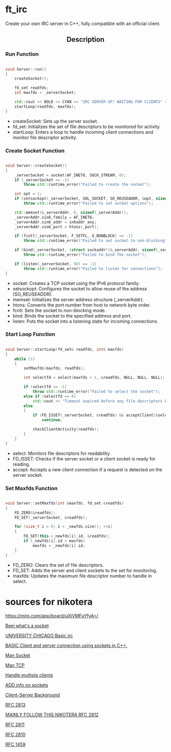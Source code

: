 # ft_irc

Create your own IRC server in C++, fully compatible with an official client.


<h2 align="center"> Description </h2>


<h3>Run Function</h3>

```cpp

void Server::run()
{
	createSocket();

	fd_set readfds;
	int maxfds = _serverSocket;

	std::cout << BOLD << CYAN << "IRC SERVER UP! WAITING FOR CLIENTS" << RESET << std::endl;
	startLoop(readfds, maxfds);
}

```

- createSocket: Sets up the server socket.
- fd_set: Initializes the set of file descriptors to be monitored for activity.
- startLoop: Enters a loop to handle incoming client connections and monitor file descriptor activity.

<h3>Create Socket Function</h3>

```cpp

void Server::createSocket()
{
	_serverSocket = socket(AF_INET6, SOCK_STREAM, 0);
	if (_serverSocket == -1)
		throw std::runtime_error("Failed to create the socket");

	int opt = 1;
	if (setsockopt(_serverSocket, SOL_SOCKET, SO_REUSEADDR, &opt, sizeof(opt)) == -1)
		throw std::runtime_error("Failed to set socket options");

	std::memset(&_serverAddr, 0, sizeof(_serverAddr));
	_serverAddr.sin6_family = AF_INET6;
	_serverAddr.sin6_addr = in6addr_any;
	_serverAddr.sin6_port = htons(_port);

	if (fcntl(_serverSocket, F_SETFL, O_NONBLOCK) == -1)
		throw std::runtime_error("Failed to set socket to non-blocking");

	if (bind(_serverSocket, (struct sockaddr*)&_serverAddr, sizeof(_serverAddr)) == -1)
		throw std::runtime_error("Failed to bind the socket");

	if (listen(_serverSocket, 50) == -1)
		throw std::runtime_error("Failed to listen for connections");
}

```

- socket: Creates a TCP socket using the IPv6 protocol family.
- setsockopt: Configures the socket to allow reuse of the address (SO_REUSEADDR).
- memset: Initializes the server address structure (_serverAddr).
- htons: Converts the port number from host to network byte order.
- fcntl: Sets the socket to non-blocking mode.
- bind: Binds the socket to the specified address and port.
- listen: Puts the socket into a listening state for incoming connections.


<h3>Start Loop Function</h3>

```cpp

void Server::startLoop(fd_set& readfds, int& maxfds)
{
	while (1)
	{
		setMaxfds(maxfds, readfds);

		int selectfd = select(maxfds + 1, &readfds, NULL, NULL, NULL);

		if (selectfd == -1)
			throw std::runtime_error("Failed to select the socket");
		else if (selectfd == 0)
			std::cout << "Timeout expired before any file descriptors became ready" << std::endl;
		else
		{
			if (FD_ISSET(_serverSocket, &readfds) && acceptClient(&selectfd) == 1)
				continue;

			checkClientActivity(readfds);
		}
	}
}

```
- select: Monitors file descriptors for readability.
- FD_ISSET: Checks if the server socket or a client socket is ready for reading.
- accept: Accepts a new client connection if a request is detected on the server socket.


<h3>Set Maxfds Function</h3>

```cpp

void Server::setMaxfds(int &maxfds, fd_set &readfds)
{
	FD_ZERO(&readfds);
	FD_SET(_serverSocket, &readfds);

	for (size_t i = 0; i < _newfds.size(); ++i)
	{
		FD_SET(this->_newfds[i].id, &readfds);
		if (_newfds[i].id > maxfds)
			maxfds = _newfds[i].id;
	}
}

```

- FD_ZERO: Clears the set of file descriptors.
- FD_SET: Adds the server and client sockets to the set for monitoring.
- maxfds: Updates the maximum file descriptor number to handle in select.



# sources for nikotera

https://miro.com/app/board/uXjVMFuYfyA=/ </br>

[Beej what's a socket](https://beej.us/guide/bgnet/html/split-wide/what-is-a-socket.html#what-is-a-sockethttps://www.csd.uoc.gr/~hy556/material/tutorials/cs556-3rd-tutorial.pdf) </br>

[UNIVERSITY CHICAGO Basic irc](https://chi.cs.uchicago.edu/chirc/irc.html) </br>

[BASIC  Client and server connection using sockets in C++.](https://stackoverflow.com/questions/3509011/socket-programming-in-c) </br>

[Man Socket](https://www.linuxhowtos.org/manpages/2/socket.htm) </br>

[Man TCP](https://www.linuxhowtos.org/manpages/7/tcp.htm) </br>

[Handle multiple clients](https://www.geeksforgeeks.org/socket-programming-in-cc-handling-multiple-clients-on-server-without-multi-threading/) </br>

[ADD info on sockets](https://stackoverflow.com/questions/52755987/working-out-how-many-clients-can-connect-to-some-tcp-server-code-i-am-using) </br>

[Client-Server Background](https://beej.us/guide/bgnet/html/#client-server-background) </br>

[RFC 2813](https://datatracker.ietf.org/doc/html/rfc2813) </br>

[MAINLY FOLLOW THIS NIKOTERA RFC 2812](https://datatracker.ietf.org/doc/html/rfc2812) </br>

[RFC 2811](https://datatracker.ietf.org/doc/html/rfc2811) </br>

[RFC 2810](https://datatracker.ietf.org/doc/html/rfc2810) </br>

[RFC 1459](https://datatracker.ietf.org/doc/html/rfc1459) </br>

